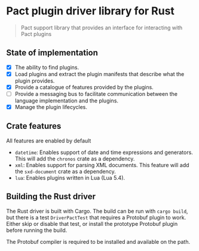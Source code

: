 # Pact plugin driver library for Rust
> Pact support library that provides an interface for interacting with Pact plugins

## State of implementation

* [X] The ability to find plugins.
* [X] Load plugins and extract the plugin manifests that describe what the plugin provides.
* [X] Provide a catalogue of features provided by the plugins.
* [ ] Provide a messaging bus to facilitate communication between the language implementation and the plugins.
* [X] Manage the plugin lifecycles.

## Crate features

All features are enabled by default

* `datetime`: Enables support of date and time expressions and generators. This will add the
  `chronos` crate as a dependency.
* `xml`: Enables support for parsing XML documents. This feature will add the `sxd-document`
  crate as a dependency.
* `lua`: Enables plugins written in Lua (Lua 5.4).

## Building the Rust driver

The Rust driver is built with Cargo. The build can be run with `cargo build`, but there is a test `DriverPactTest`
that requires a Protobuf plugin to work. Either skip or disable that test, or install the prototype Protobuf plugin before
running the build.

The Protobuf compiler is required to be installed and available on the path.
